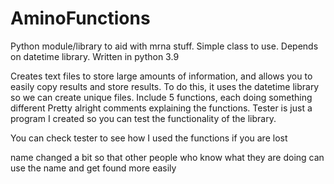 # AminoFunctions
Python module/library to aid with mrna stuff. Simple class to use. Depends on datetime library. Written in python 3.9

Creates text files to store large amounts of information, and allows you to easily copy results and store results. To do this, it uses the datetime library so we can create unique files.
Include 5 functions, each doing something different
Pretty alright comments explaining the functions. Tester is just a program I created so you can test the functionality of the library.

You can check tester to see how I used the functions if you are lost  

name changed a bit so that other people who know what they are doing can use the name and get found more easily
